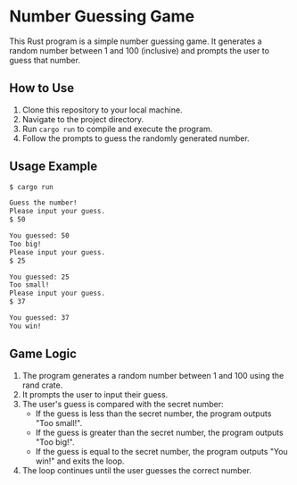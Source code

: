 # Number Guessing Game

This Rust program is a simple number guessing game. It generates a random number between 1 and 100 (inclusive) and prompts the user to guess that number.

## How to Use

1. Clone this repository to your local machine.
2. Navigate to the project directory.
3. Run `cargo run` to compile and execute the program.
4. Follow the prompts to guess the randomly generated number.

## Usage Example

```bash
$ cargo run

Guess the number!
Please input your guess.
$ 50

You guessed: 50
Too big!
Please input your guess.
$ 25

You guessed: 25
Too small!
Please input your guess.
$ 37

You guessed: 37
You win!
```

## Game Logic

1. The program generates a random number between 1 and 100 using the rand crate.
2. It prompts the user to input their guess.
3. The user's guess is compared with the secret number:
    - If the guess is less than the secret number, the program outputs "Too small!".
    - If the guess is greater than the secret number, the program outputs "Too big!".
    - If the guess is equal to the secret number, the program outputs "You win!" and exits the loop.
4. The loop continues until the user guesses the correct number.